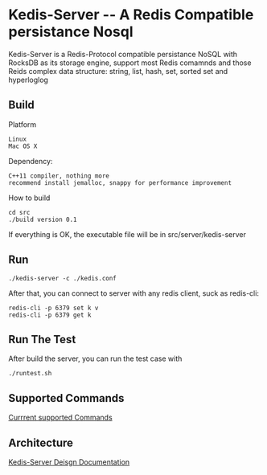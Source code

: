 # Kedis-Server -- A Redis Compatible persistance Nosql

Kedis-Server is a Redis-Protocol compatible persistance NoSQL with RocksDB as its storage engine, support most Redis comamnds and those Reids complex data structure: string, list, hash, set, sorted set and hyperloglog

## Build
Platform
	
	Linux 
	Mac OS X
	
Dependency:

	C++11 compiler, nothing more
	recommend install jemalloc, snappy for performance improvement

How to build 

	cd src
	./build version 0.1
If everything is OK, the executable file will be in src/server/kedis-server

## Run

	./kedis-server -c ./kedis.conf

After that, you can connect to server with any redis client, suck as redis-cli:

	redis-cli -p 6379 set k v
	redis-cli -p 6379 get k

## Run The Test

After build the server, you can run the test case with 

	./runtest.sh

## Supported Commands

[Currrent supported Commands](doc/support_command.md)

## Architecture

[Kedis-Server Deisgn Documentation](doc/kedis_server_design.md)

